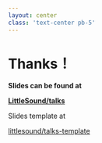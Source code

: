 ```yaml
---
layout: center
class: 'text-center pb-5'
---
```


# Thanks！

<div op75>

**Slides can be found at [<div i-ri:github-fill inline-block /> LittleSound/talks](https://github.com/LittleSound/talks)**

Slides template at [<div i-ri:github-fill inline-block /> littlesound/talks-template](https://github.com/LittleSound/talks-template)

</div>
